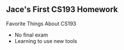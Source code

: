 ## Jace's First CS193 Homework
Favorite Things About CS193
- No final exam
- Learning to use new tools

